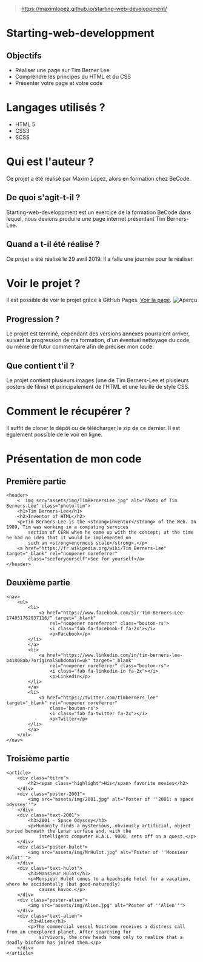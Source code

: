 > https://maximlopez.github.io/starting-web-developpment/
# Starting-web-developpment

## Objectifs
- Réaliser une page sur Tim Berner Lee
- Comprendre les principes du HTML et du CSS
- Présenter votre page et votre code
# Langages utilisés ? 
* HTML 5
* CSS3
* SCSS 

# Qui est l'auteur ? 
Ce projet a été réalisé par Maxim Lopez, alors en formation chez BeCode.

## De quoi s'agit-t-il ? 
Starting-web-developpment est un exercice de la formation BeCode dans lequel, nous devions produire une page internet présentant Tim Berners-Lee.

## Quand a t-il été réalisé ? 
Ce projet a été réalisé le 29 avril 2019. Il a fallu une journée pour le réaliser.

# Voir le projet ?
Il est possible de voir le projet grâce à GitHub Pages. [Voir la page](https://maximlopez.github.io/starting-web-developpment/).
![Aperçu](https://image.noelshack.com/fichiers/2019/19/3/1557336831-capture.png)

## Progression ? 
Le projet est terminé, cependant des versions annexes pourraient arriver, suivant la progression de ma formation, d'un éventuel nettoyage du code, ou même de futur commentaire afin de préciser mon code.

## Que contient t'il ? 
Le projet contient plusieurs images (une de Tim Berners-Lee et plusieurs posters de films) et principalement de l'HTML et une feuille de style CSS.

# Comment le récupérer ? 
Il suffit de cloner le dépôt ou de télécharger le zip de ce dernier. Il est également possible de le voir en ligne.

# Présentation de mon code
## Première partie
```
<header>
    <  img src="assets/img/TimBernersLee.jpg" alt="Photo of Tim Berners-Lee" class="photo-tim">
    <h1>Tim Berners-Lee</h1>
    <h2>Inventor of HTML</h2>
    <p>Tim Berners-Lee is the <strong>inventor</strong> of the Web. In 1989, Tim was working in a computing services
        section of CERN when he came up with the concept; at the time he had no idea that it would be implemented on
        such an <strong>enormous scale</strong>.</p>
    <a href="https://fr.wikipedia.org/wiki/Tim_Berners-Lee" target="_blank" rel="noopener noreferrer"
        class="seeforyourself">See for yourself</a>
</header>
```
## Deuxième partie
```
<nav>
    <ul>
        <li>
            <a href="https://www.facebook.com/Sir-Tim-Berners-Lee-174851762937116/" target="_blank"
                rel="noopener noreferrer" class="bouton-rs">
                <i class="fab fa-facebook-f fa-2x"></i>
                <p>Facebook</p>
        </li>
        </a>
        <li>
            <a href="https://www.linkedin.com/in/tim-berners-lee-b41808ab/?originalSubdomain=uk" target="_blank"
                rel="noopener noreferrer" class="bouton-rs">
                <i class="fab fa-linkedin-in fa-2x"></i>
                <p>Linkedin</p>
        </li>
        </a>
        <li>
            <a href="https://twitter.com/timberners_lee" target="_blank" rel="noopener noreferrer"
                class="bouton-rs">
                <i class="fab fa-twitter fa-2x"></i>
                <p>Twitter</p>
        </li>
        </a>
    </ul>
</nav>
```
## Troisième partie
```
<article>
    <div class="titre">
        <h2><span class="highlight">His</span> favorite movies</h2>
    </div>
    <div class="poster-2001">
        <img src="assets/img/2001.jpg" alt="Poster of ''2001: a space odyssey''">
    </div>
    <div class="text-2001">
        <h3>2001 - Space Odyssey</h3>
        <p>Humanity finds a mysterious, obviously artificial, object buried beneath the Lunar surface and, with the
            intelligent computer H.A.L. 9000, sets off on a quest.</p>
    </div>
    <div class="poster-hulot">
        <img src="assets/img/MrHulot.jpg" alt="Poster of ''Monsieur Hulot''">
    </div>
    <div class="text-hulot">
        <h3>Monsieur Hulot</h3>
        <p>Monsieur Hulot comes to a beachside hotel for a vacation, where he accidentally (but good-naturedly)
            causes havoc.</p>
    </div>
    <div class="poster-alien">
        <img src="assets/img/Alien.jpg" alt="Poster of ''Alien''">
    </div>
    <div class="text-alien">
        <h3>Alien</h3>
        <p>The commercial vessel Nostromo receives a distress call from an unexplored planet. After searching for
            survivors, the crew heads home only to realize that a deadly bioform has joined them.</p>
    </div>
</article>
```
